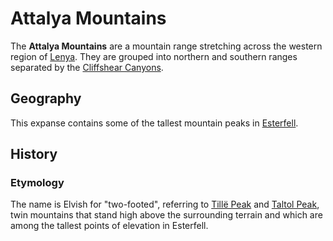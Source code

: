 # Attalya Mountains

The **Attalya Mountains** are a mountain range stretching across the western region of [Lenya](../). They are grouped into northern and southern ranges separated by the [Cliffshear Canyons](../cliffshear-canyons).

## Geography

This expanse contains some of the tallest mountain peaks in [Esterfell](../../).

## History

### Etymology

The name is Elvish for "two-footed", referring to [Tillë Peak](tille-peak) and [Taltol Peak](taltol-peak), twin mountains that stand high above the surrounding terrain and which are among the tallest points of elevation in Esterfell.

